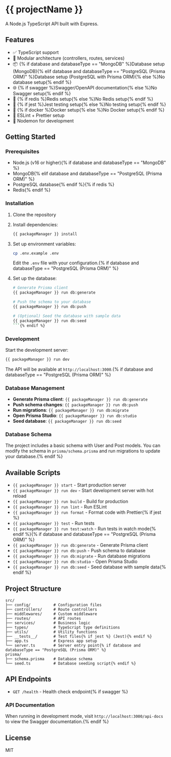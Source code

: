 # {{ projectName }}

A Node.js TypeScript API built with Express.

## Features

- ✅ TypeScript support
- 🧱 Modular architecture (controllers, routes, services)
- 📦 {% if database and databaseType == "MongoDB" %}Database setup (MongoDB){% elif database and databaseType == "PostgreSQL (Prisma ORM)" %}Database setup (PostgreSQL with Prisma ORM){% else %}No database setup{% endif %}
- 🌐 {% if swagger %}Swagger/OpenAPI documentation{% else %}No Swagger setup{% endif %}
- 🔄 {% if redis %}Redis setup{% else %}No Redis setup{% endif %}
- 🧪 {% if jest %}Jest testing setup{% else %}No testing setup{% endif %}
- 🐳 {% if docker %}Docker setup{% else %}No Docker setup{% endif %}
- 🎯 ESLint + Prettier setup
- 🔁 Nodemon for development

## Getting Started

### Prerequisites

- Node.js (v16 or higher){% if database and databaseType == "MongoDB" %}
- MongoDB{% elif database and databaseType == "PostgreSQL (Prisma ORM)" %}
- PostgreSQL database{% endif %}{% if redis %}
- Redis{% endif %}

### Installation

1. Clone the repository
2. Install dependencies:

   ```bash
   {{ packageManager }} install
   ```

3. Set up environment variables:

   ```bash
   cp .env.example .env
   ```

   Edit the `.env` file with your configuration.{% if database and databaseType == "PostgreSQL (Prisma ORM)" %}

4. Set up the database:

   ````bash
   # Generate Prisma client
   {{ packageManager }} run db:generate

   # Push the schema to your database
   {{ packageManager }} run db:push

   # (Optional) Seed the database with sample data
   {{ packageManager }} run db:seed
   ```{% endif %}
   ````

### Development

Start the development server:

```bash
{{ packageManager }} run dev
```

The API will be available at `http://localhost:3000`.{% if database and databaseType == "PostgreSQL (Prisma ORM)" %}

### Database Management

- **Generate Prisma client**: `{{ packageManager }} run db:generate`
- **Push schema changes**: `{{ packageManager }} run db:push`
- **Run migrations**: `{{ packageManager }} run db:migrate`
- **Open Prisma Studio**: `{{ packageManager }} run db:studio`
- **Seed database**: `{{ packageManager }} run db:seed`

### Database Schema

The project includes a basic schema with User and Post models. You can modify the schema in `prisma/schema.prisma` and run migrations to update your database.{% endif %}

## Available Scripts

- `{{ packageManager }} start` - Start production server
- `{{ packageManager }} run dev` - Start development server with hot reload
- `{{ packageManager }} run build` - Build for production
- `{{ packageManager }} run lint` - Run ESLint
- `{{ packageManager }} run format` - Format code with Prettier{% if jest %}
- `{{ packageManager }} test` - Run tests
- `{{ packageManager }} run test:watch` - Run tests in watch mode{% endif %}{% if database and databaseType == "PostgreSQL (Prisma ORM)" %}
- `{{ packageManager }} run db:generate` - Generate Prisma client
- `{{ packageManager }} run db:push` - Push schema to database
- `{{ packageManager }} run db:migrate` - Run database migrations
- `{{ packageManager }} run db:studio` - Open Prisma Studio
- `{{ packageManager }} run db:seed` - Seed database with sample data{% endif %}

## Project Structure

```
src/
├── config/          # Configuration files
├── controllers/     # Route controllers
├── middlewares/     # Custom middleware
├── routes/          # API routes
├── services/        # Business logic
├── types/           # TypeScript type definitions
├── utils/           # Utility functions
├── __tests__/       # Test files{% if jest %} (Jest){% endif %}
├── app.ts           # Express app setup
└── server.ts        # Server entry point{% if database and databaseType == "PostgreSQL (Prisma ORM)" %}
prisma/
├── schema.prisma    # Database schema
└── seed.ts          # Database seeding script{% endif %}
```

## API Endpoints

- `GET /health` - Health check endpoint{% if swagger %}

### API Documentation

When running in development mode, visit `http://localhost:3000/api-docs` to view the Swagger documentation.{% endif %}

## License

MIT
